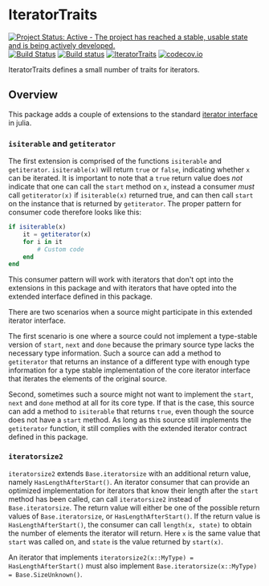 # IteratorTraits

[![Project Status: Active - The project has reached a stable, usable state and is being actively developed.](http://www.repostatus.org/badges/latest/active.svg)](http://www.repostatus.org/#active)
[![Build Status](https://travis-ci.org/davidanthoff/IteratorTraits.jl.svg?branch=master)](https://travis-ci.org/davidanthoff/IteratorTraits.jl)
[![Build status](https://ci.appveyor.com/api/projects/status/n4lyqi32q7n66eui/branch/master?svg=true)](https://ci.appveyor.com/project/davidanthoff/iteratortraits-jl/branch/master)
[![IteratorTraits](http://pkg.julialang.org/badges/IteratorTraits_0.6.svg)](http://pkg.julialang.org/?pkg=IteratorTraits)
[![codecov.io](http://codecov.io/github/davidanthoff/IteratorTraits.jl/coverage.svg?branch=master)](http://codecov.io/github/davidanthoff/IteratorTraits.jl?branch=master)

IteratorTraits defines a small number of traits for iterators.

## Overview

This package adds a couple of extensions to the standard [iterator interface](https://docs.julialang.org/en/latest/manual/interfaces/#man-interface-iteration-1)
in julia.

### ``isiterable`` and ``getiterator``

The first extension is comprised of the functions ``isiterable`` and
``getiterator``. ``isiterable(x)`` will return ``true`` or ``false``,
indicating whether ``x`` can be iterated. It is important to note that
a ``true`` return value does *not* indicate that one can call the
``start`` method on ``x``, instead a consumer *must* call ``getiterator(x)``
if ``isiterable(x)`` returned true, and can then call ``start`` on the
instance that is returned by ``getiterator``. The proper pattern for
consumer code therefore looks like this:
````julia
if isiterable(x)
    it = getiterator(x)
    for i in it
        # Custom code
    end
end
````
This consumer pattern will work with iterators that don't opt into the
extensions in this package and with iterators that have opted into
the extended interface defined in this package.

There are two scenarios when a source might participate in this extended
iterator interface.

The first scenario is one where a source could not
implement a type-stable version of ``start``, ``next`` and ``done`` because
the primary source type lacks the necessary type information. Such a
source can add a method to ``getiterator`` that returns an instance
of a different type with enough type information for a type stable
implementation of the core iterator interface that iterates the elements
of the original source.

Second, sometimes such a source might not want to implement the ``start``, ``next``
and ``done`` method at all for its core type. If that is the case, this
source can add a method to ``isiterable`` that returns ``true``, even
though the source does not have a ``start`` method. As long as this source
still implements the ``getiterator`` function, it still complies with the
extended iterator contract defined in this package.

### ``iteratorsize2``

``iteratorsize2`` extends ``Base.iteratorsize`` with an additional return
value, namely ``HasLengthAfterStart()``. An iterator consumer that can
provide an optimized implementation for iterators that know their length
after the ``start`` method has been called, can call ``iteratorsize2``
instead of ``Base.iteratorsize``. The return value will either be one of
the possible return values of ``Base.iteratorsize``, or
``HasLengthAfterStart()``. If the return value is ``HasLengthAfterStart()``,
the consumer can call ``length(x, state)`` to obtain the number of
elements the iterator will return. Here ``x`` is the same value that
``start`` was called on, and ``state`` is the value returned by
``start(x)``.

An iterator that implements ``iteratorsize2(x::MyType) = HasLengthAfterStart()``
must also implement ``Base.iteratorsize(x::MyType) = Base.SizeUnknown()``.
